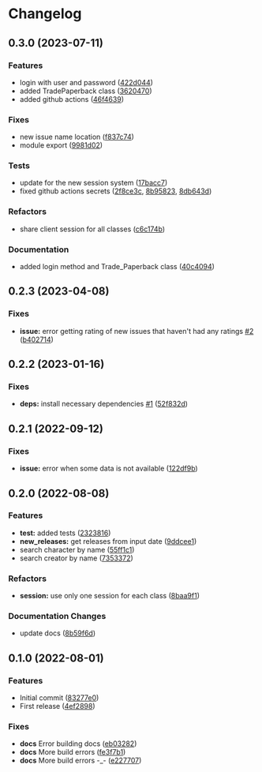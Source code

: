 # Changelog

## 0.3.0 (2023-07-11)

### Features

- login with user and password ([422d044](https://github.com/pruizlezcano/comicgeeks/commit/422d04426e198f9c691c0443cb0f1d48f7a54602))
- added TradePaperback class ([3620470](https://github.com/pruizlezcano/comicgeeks/commit/3620470d4e3f1a0bd12193f3bdb038e37261f02c))
- added github actions ([46f4639](https://github.com/pruizlezcano/comicgeeks/commit/46f46396df44ad949f51bab1731bea67bba01705))

### Fixes

- new issue name location ([f837c74](https://github.com/pruizlezcano/comicgeeks/commit/f837c74eb03096d1e3ddc4adf92571543f685862))
- module export ([9981d02](https://github.com/pruizlezcano/comicgeeks/commit/9981d02557704b124c3e9e580e97a22a46691139))

### Tests

- update for the new session system ([17bacc7](https://github.com/pruizlezcano/comicgeeks/commit/17bacc74000bb1e1a095138f773202b4af4bcd1c))
- fixed github actions secrets ([2f8ce3c](https://github.com/pruizlezcano/comicgeeks/commit/2f8ce3c54926bb78ccde8eef4bd23693098d9e6c), [8b95823](https://github.com/pruizlezcano/comicgeeks/commit/8b95823705eb42db82268f6c6d48d53318fe4bf6), [8db643d](https://github.com/pruizlezcano/comicgeeks/commit/8db643d334237aab4d1a58e49713a2b6e2aa73e5))

### Refactors

- share client session for all classes ([c6c174b](https://github.com/pruizlezcano/comicgeeks/commit/c6c174bf8a9ca32b82d45e9057a279aa85b9b650))

### Documentation

- added login method and Trade_Paperback class ([40c4094]())

## 0.2.3 (2023-04-08)

### Fixes

- **issue:** error getting rating of new issues that haven't had any ratings [#2](https://github.com/pruizlezcano/comicgeeks/issues/2) ([b402714](https://github.com/pruizlezcano/comicgeeks/commit/b40271400e877e792b1be9a2a458e6f5a9eb2eba))

## 0.2.2 (2023-01-16)

### Fixes

- **deps:** install necessary dependencies [#1](https://github.com/pruizlezcano/comicgeeks/issues/1) ([52f832d](https://github.com/pruizlezcano/comicgeeks/commit/52f832dd9f36ddf167e0efd916c44320c80444ba))

## 0.2.1 (2022-09-12)

### Fixes

- **issue:** error when some data is not available ([122df9b](https://github.com/pruizlezcano/comicgeeks/commit/122df9b23b5b8e34243dc20ed106b39c08d618f7))

## 0.2.0 (2022-08-08)

### Features

- **test:** added tests ([2323816](https://github.com/pruizlezcano/comicgeeks/commit/23238164e778de6e786f127974a6fe7db2d18ec5))
- **new_releases:** get releases from input date ([9ddcee1](https://github.com/pruizlezcano/comicgeeks/commit/9ddcee195154b9fbb9c8be4e787e26ba4c814318))
- search character by name ([55ff1c1](https://github.com/pruizlezcano/comicgeeks/commit/55ff1c17c5a93463988eaf1d949a410e89fc2f7e))
- search creator by name ([7353372](https://github.com/pruizlezcano/comicgeeks/commit/735337234ec9c8a865f4970cd0d68d9344438d9f))

### Refactors

- **session:** use only one session for each class ([8baa9f1](https://github.com/pruizlezcano/comicgeeks/commit/8baa9f1f8c71a46351226ce81c796bf5cb634308))

### Documentation Changes

- update docs ([8b59f6d](https://github.com/pruizlezcano/comicgeeks/commit/8b59f6d5989b160146564247aa6cbfc4410d9bf2))

## 0.1.0 (2022-08-01)

### Features

- Initial commit ([83277e0](https://github.com/pruizlezcano/comicgeeks/commit/83277e07bd17b4bd68684302cf6908759300f142))
- First release ([4ef2898](https://github.com/pruizlezcano/comicgeeks/commit/4ef28988ec751ad58187174eeb948539c3bfc6f6))

### Fixes

- **docs** Error building docs ([eb03282](https://github.com/pruizlezcano/comicgeeks/commit/eb03282f15c5684720fed27626cbff23f818455c))
- **docs** More build errors ([fe3f7b1](https://github.com/pruizlezcano/comicgeeks/commit/fe3f7b146c8ba5d098a8ed583511e6c833d55a01))
- **docs** More build errors -\_- ([e227707](https://github.com/pruizlezcano/comicgeeks/commit/e2277079e7e0d56ef4963788dc42d0f176a85671))
